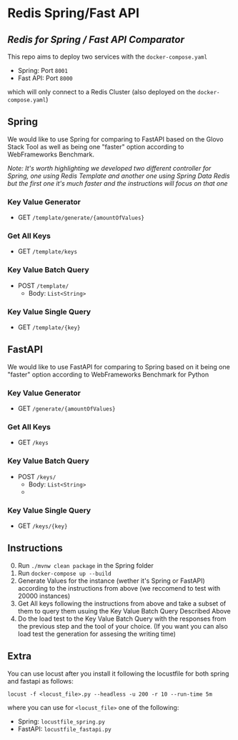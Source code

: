 # Redis Spring/Fast API

## _Redis for Spring / Fast API Comparator_


This repo aims to deploy two services with the `docker-compose.yaml`

- Spring: Port `8001`
- Fast API: Port `8000`

which will only connect to a Redis Cluster (also deployed on the `docker-compose.yaml`)

## Spring

We would like to use Spring for comparing to FastAPI based on the Glovo Stack Tool as well as being one "faster" option according to WebFrameworks Benchmark. 

_Note: It's worth highlighting we developed two different controller for Spring, one using Redis Template and another one using Spring Data Redis but the first one it's much faster and the instructions will focus on that one_

### Key Value Generator

- GET `/template/generate/{amountOfValues}`

### Get All Keys

- GET `/template/keys`

### Key Value Batch Query

- POST `/template/` 
    - Body: `List<String>`

### Key Value Single Query

- GET `/template/{key}`

## FastAPI

We would like to use FastAPI for comparing to Spring based on it being one "faster" option according to WebFrameworks Benchmark for Python

### Key Value Generator

- GET `/generate/{amountOfValues}`

### Get All Keys

- GET `/keys`

### Key Value Batch Query

- POST `/keys/` 
    - Body: `List<String>`
    - 
### Key Value Single Query

- GET `/keys/{key}`

## Instructions
0. Run `./mvnw clean package` in the Spring folder
1. Run `docker-compose up --build`
2. Generate Values for the instance (wether it's Spring or FastAPI) according to the instructions from above (we reccomend to test with 20000 instances)
3. Get All keys following the instructions from above and take a subset  of them to query them usuing the Key Value Batch Query Described Above
4. Do the load test to the Key Value Batch Query with the responses from the previous step and the tool of your choice. (If you want you can also load test the generation for assesing the writing time)

## Extra

You can use locust after you install it following the locustfile for both spring and fastapi as follows:

`locust -f <locust_file>.py --headless -u 200 -r 10 --run-time 5m`

where you can use for `<locust_file>` one of the following:

- Spring: `locustfile_spring.py`
- FastAPI: `locustfile_fastapi.py`